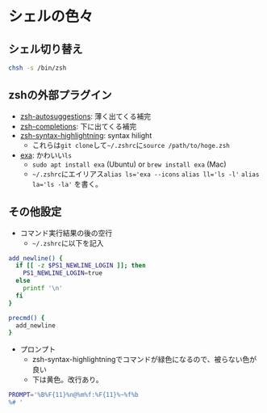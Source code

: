 # シェルの色々
## シェル切り替え
```bash
chsh -s /bin/zsh
```
## zshの外部プラグイン
- [zsh-autosuggestions](https://github.com/zsh-users/zsh-autosuggestions): 薄く出てくる補完
- [zsh-completions](https://github.com/zsh-users/zsh-completions): 下に出てくる補完
- [zsh-syntax-highlightning](https://github.com/zsh-users/zsh-syntax-highlighting): syntax hilight
  - これらは`git clone`して`~/.zshrc`に`source /path/to/hoge.zsh`
- [exa](https://github.com/ogham/exa): かわいい`ls`
  - `sudo apt install exa` (Ubuntu) or `brew install exa` (Mac)
  - `~/.zshrc`にエイリアス`alias ls='exa --icons` `alias ll='ls -l'` `alias la='ls -la'` を書く。
## その他設定
- コマンド実行結果の後の空行
  - `~/.zshrc`に以下を記入
```bash
add_newline() {
  if [[ -z $PS1_NEWLINE_LOGIN ]]; then
    PS1_NEWLINE_LOGIN=true
  else
    printf '\n'
  fi
}

precmd() {
  add_newline
}
```
- プロンプト
  - zsh-syntax-highlightningでコマンドが緑色になるので、被らない色が良い
  - 下は黄色。改行あり。
```bash
PROMPT='%B%F{11}%n@%m%f:%F{11}%~%f%b
%# '
```
